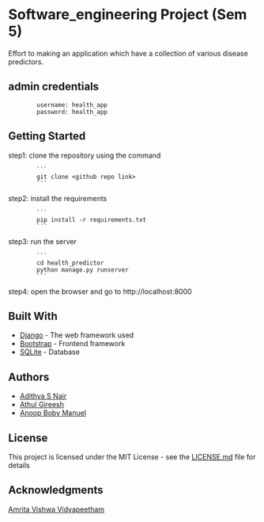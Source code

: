 # Software_engineering Project (Sem 5)

Effort to making an application which have a collection of various disease predictors.

## admin credentials

            username: health_app
            password: health_app

## Getting Started

step1: clone the repository using the command

            ```
            git clone <github repo link>
            ```

step2: install the requirements

            ```
            pip install -r requirements.txt
            ```

step3: run the server

            ```
            cd health_predictor
            python manage.py runserver
            ```

step4: open the browser and go to http://localhost:8000

## Built With

* [Django](https://www.djangoproject.com/) - The web framework used
* [Bootstrap](https://getbootstrap.com/) - Frontend framework
* [SQLite](https://www.sqlite.org/index.html) - Database

## Authors

* [Adithya S Nair](https://github.com/ADITHYASNAIR2021)
* [Athul Gireesh](https://github.com/Athulg19)
* [Anoop Boby Manuel](https://github.com/Anoob69)

## License

This project is licensed under the MIT License - see the [LICENSE.md](LICENSE.md) file for details

## Acknowledgments

[Amrita Vishwa Vidyapeetham](https://www.amrita.edu/)
